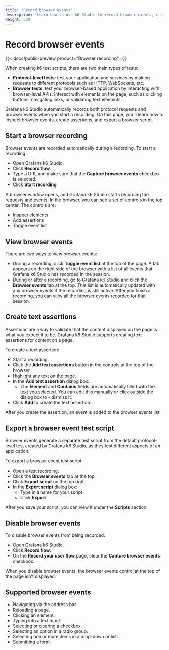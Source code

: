 ```yaml
---
title: 'Record browser events'
description: 'Learn how to use k6 Studio to record browser events, create text assertions, and export browser test scripts.'
weight: 350
---
```


# Record browser events

{{< docs/public-preview product="Browser recording" >}}

When creating k6 test scripts, there are two main types of tests:

- **Protocol-level tests**: test your application and services by making requests to different protocols such as HTTP, WebSockets, etc.
- **Browser tests**: test your browser-based application by interacting with browser-level APIs. Interact with elements on the page, such as clicking buttons, navigating links, or validating text elements.

Grafana k6 Studio automatically records both protocol requests and browser events when you start a recording. On this page, you'll learn how to inspect browser events, create assertions, and export a browser script.

## Start a browser recording

Browser events are recorded automatically during a recording. To start a recording:

- Open Grafana k6 Studio.
- Click **Record flow**.
- Type a URL and make sure that the **Capture browser events** checkbox is selected.
- Click **Start recording**

A browser window opens, and Grafana k6 Studio starts recording the requests and events. In the browser, you can see a set of controls in the top center. The controls are:

- Inspect elements
- Add assertions
- Toggle event list

## View browser events

There are two ways to view browser events:

- During a recording, click **Toggle event list** at the top of the page. A tab appears on the right side of the browser with a list of all events that Grafana k6 Studio has recorded in the session.
- During or after a recording, go to Grafana k6 Studio and click the **Browser events** tab at the top. This list is automatically updated with any browser events if the recording is still active. After you finish a recording, you can view all the browser events recorded for that session.

## Create text assertions

Assertions are a way to validate that the content displayed on the page is what you expect it to be. Grafana k6 Studio supports creating text assertions for content on a page.

To create a text assertion:

- Start a recording.
- Click the **Add text assertions** button in the controls at the top of the browser.
- Highlight any text on the page.
- In the **Add text assertion** dialog box:
  - The **Element** and **Contains** fields are automatically filled with the text you selected. You can edit this manually or click outside the dialog box to - dismiss it.
- Click **Add** to create the text assertion.

After you create the assertion, an event is added to the browser events list.

## Export a browser event test script

Browser events generate a separate test script from the default protocol-level test created by Grafana k6 Studio, as they test different aspects of an application.

To export a browser event test script:

- Open a test recording.
- Click the **Browser events** tab at the top.
- Click **Export script** on the top right.
- In the **Export script** dialog box:
  - Type in a name for your script.
  - Click **Export**.

After you save your script, you can view it under the **Scripts** section.

## Disable browser events

To disable browser events from being recorded:

- Open Grafana k6 Studio.
- Click **Record flow**.
- On the **Record your user flow** page, clear the **Capture browser events** checkbox.

When you disable browser events, the browser events control at the top of the page isn't displayed.

## Supported browser events

- Navigating via the address bar.
- Reloading a page.
- Clicking an element.
- Typing into a text input.
- Selecting or clearing a checkbox.
- Selecting an option in a radio group.
- Selecting one or more items in a drop-down or list.
- Submitting a form.
